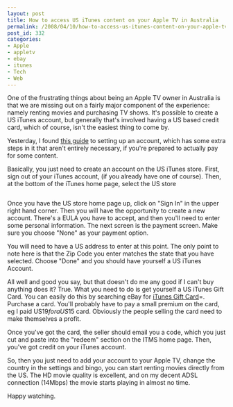 ```yaml
---
layout: post
title: How to access US iTunes content on your Apple TV in Australia
permalink: /2008/04/10/how-to-access-us-itunes-content-on-your-apple-tv-in-australia/index.html
post_id: 332
categories: 
- Apple
- appletv
- ebay
- itunes
- Tech
- Web
---
```


 One of the frustrating things about being an Apple TV owner in Australia is that we are missing out on a fairly major component of the experience: namely renting movies and purchasing TV shows. It's possible to create a US iTunes account, but generally that's involved having a US based credit card, which of course, isn't the easiest thing to come by.

Yesterday, I found <a href="http://forums.mactalk.com.au/20/45826-how-get-us-itunes-account-free.html">this guide</a> to setting up an account, which has some extra steps in it that aren't entirely necessary, if you're prepared to actually pay for some content.

Basically, you just need to create an account on the US iTunes store. First, sign out of your iTunes account, (if you already have one of course). Then, at the bottom of the iTunes home page, select the US store

<img src="http://jordanbrock.com/assets/2008/4/10/iTunes_Store_Selector-1.jpg" alt="" />

Once you have the US store home page up, click on "Sign In" in the upper right hand corner. Then you will have the opportunity to create a new account. There's a <span class="caps">EULA</span> you have to accept, and then you'll need to enter some personal information.  The next screen is the payment screen. Make sure you choose "None" as your payment option.

You will need to have a US address to enter at this point. The only point to note here is that the Zip Code you enter matches the state that you have selected. Choose "Done" and you should have yourself a US iTunes Account.

All well and good you say, but that doesn't do me any good if I can't buy anything does it? True. What you need to do is get yourself a US iTunes Gift Card. You can easily do this by searching eBay for <a href="http://search.ebay.com/search/search.dll?satitle=iTunes+Gift+Card&category0">iTunes Gift Card</a>=. Purchase a card. You'll probably have to pay a small premium on the card, eg I paid US$19 for a US$15 card. Obviously the people selling the card need to make themselves a profit.

Once you've got the card, the seller should email you a code, which you just cut and paste into the "redeem" section  on the <span class="caps">ITMS</span> home page. Then, you've got credit on your iTunes account.

So, then you just need to add your account to your Apple TV, change the country in the settings and bingo, you can start renting movies directly from the US. The HD movie quality is excellent, and on my decent <span class="caps">ADSL</span> connection (14Mbps) the movie starts playing in almost no time.

Happy watching.

